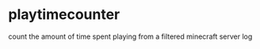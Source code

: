 playtimecounter
===============

count the amount of time spent playing from a filtered minecraft server log
